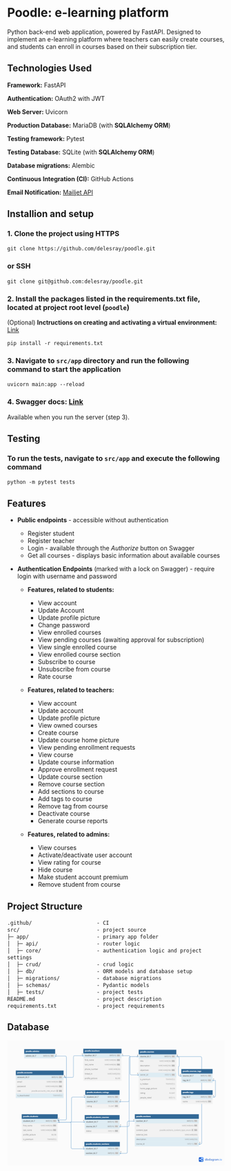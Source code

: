 # Poodle: e-learning platform

Python back-end web application, powered by FastAPI. Designed to implement an e-learning platform where teachers can easily create courses, and students can enroll in courses based on their subscription tier.

## Technologies Used

**Framework:** FastAPI

**Authentication:** OAuth2 with JWT

**Web Server:** Uvicorn

**Production Database:** MariaDB (with **SQLAlchemy ORM**)

**Testing framework:** Pytest

**Testing Database:** SQLite (with **SQLAlchemy ORM**)

**Database migrations:** Alembic

**Continuous Integration (CI):** GitHub Actions

**Email Notification:** [Mailjet API](https://dev.mailjet.com/)

## Installion and setup

### 1. Clone the project using HTTPS

```
git clone https://github.com/delesray/poodle.git
```

### or SSH

```
git clone git@github.com:delesray/poodle.git
```

### 2. Install the packages listed in the **requirements.txt** file, located at project root level (`poodle`)

(Optional) **Inctructions on creating and activating a virtual environment:** [Link](https://packaging.python.org/en/latest/guides/installing-using-pip-and-virtual-environments/)

```
pip install -r requirements.txt
```

### 3. Navigate to `src/app` directory and run the following command to start the application

```
uvicorn main:app --reload
```

### 4. Swagger docs: [Link](http://127.0.0.1:8000/docs)

Available when you run the server (step 3).

## Testing

### To run the tests, navigate to `src/app` and execute the following command

```
python -m pytest tests
```

## Features

- **Public endpoints** - accessible without authentication
    * Register student
    * Register teacher
    * Login - available through the *Authorize* button on Swagger
    * Get all courses - displays basic information about available courses

- **Authentication Endpoints** (marked with a lock on Swagger) - require login with username and password
  
    - **Features, related to students:**
        * View account
        * Update Account
        * Update profile picture
        * Change password
        * View enrolled courses
        * View pending courses (awaiting approval for subscription)
        * View single enrolled course
        * View enrolled course section
        * Subscribe to course
        * Unsubscribe from course
        * Rate course

    - **Features, related to teachers:**
        * View account
        * Update account
        * Update profile picture
        * View owned courses
        * Create course
        * Update course home picture
        * View pending enrollment requests
        * View course
        * Update course information
        * Approve enrollment request
        * Update course section
        * Remove course section
        * Add sections to course
        * Add tags to course
        * Remove tag from course
        * Deactivate course
        * Generate course reports


    - **Features, related to admins:**
        * View courses
        * Activate/deactivate user account
        * View rating for course
        * Hide course
        * Make student account premium
        * Remove student from course


## Project Structure

```
.github/                     - CI
src/                         - project source
├─ app/                      - primary app folder
│  ├─ api/                   - router logic
│  ├─ core/                  - authentication logic and project settings
│  ├─ crud/                  - crud logic
│  ├─ db/                    - ORM models and database setup
│  ├─ migrations/            - database migrations
│  ├─ schemas/               - Pydantic models
│  ├─ tests/                 - project tests
README.md                    - project description
requirements.txt             - project requirements
```

## Database

![Database Schema](db_schema.png)
